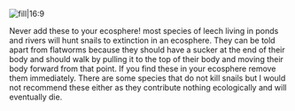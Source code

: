![fill|16:9](7f396be7121206626c06f52e6f7691d2.png)

Never add these to your ecosphere! most species of leech living in ponds and rivers will hunt snails to extinction in an ecosphere. They can be told apart from flatworms because they should have a sucker at the end of their body and should walk by pulling it to the top of their body and moving their body forward from that point. If you find these in your ecosphere remove them immediately. There are some species that do not kill snails but I would not recommend these either as they contribute nothing ecologically and will eventually die.